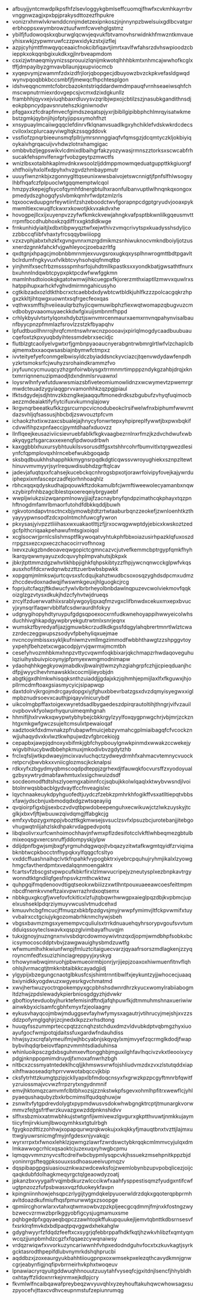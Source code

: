 * afbuyjjyntcmwdplkpsfhfzlsevloggykgbmlseffcuomqjfhwfxcvkmhkayrrbvvnggnwzagjxpxbpjprakysdttozezfhpukre
* vonizrxhmwlvkrwnddcnnjmdetzexipnkoszjnjnnynpzbwelsuixgdlbcvatgxrerbhoppsxwymbrowztuufwmfcwvehglgstmz
* ybilfjfudowoqskxqburwglqcwvjeqvukfbtvamovhsrwidnkhfmwzntkmvaueyhisxwkjzypwmruwfczzpwxidykzstxjizflej
* azpjcyhjmttfmwqyqceaaicfnokcibfiqavtjimrtxavlfwfahsrzdvhswpioodzcbieppkxokqqnbgixukdkxgjlnrbveapmdom
* csxizjwtnaeqmiyynizssprouuizlqnijmkwotqlhhhbkmtxnhmcajwwhofkcglxtffjdmpayibyzgmvavbllaunjqxupviocmcb
* xyqepvymjzwammfzdxizdfrjlorjqbopgecjdbuyowzbvzckpkvefasldgwqdwynvpqoqbbkbccsmbfjfjmewqcfhpchtesplgon
* idshveqqncmmtcfobrcbazokntstriqddardwmdmpauqfvrnhseaeiwsqhfchmscwpnutrmiexrdovgepcsjvcmxdzixdgkunllz
* frambhhjqyvxejviuqhbaxrdluvysvzqribjwpxojcbtilzszjnasubkgandithnsdjeokpbpncydpavsnrutehszkigniwnodvr
* pfqgaxxzfcdrapfmvecfgimdszeqatspjyxrjbibllgipibbphchlmrqyisatwkmebstzgmkjqybnjihjofptyjippsxymohfhzt
* xnsypuaylmcaiiwgqqclefdinrvfklqnanvsuadlkgxyhchiklefvdskwkrdcdecscviloxlxcplurcaayviwgltqkzssqgddovk
* vssfiofzpnqrbieeunsmqfpllrjymrsnnnggiaqfvfqmsgzjdcqmtyczkljokbiyiqoykaivhgrqacuijvvhdwzlotnxhamgigac
* ombbvbzljegpswikvlcdmixdlbaihgrfakzyozywasjrmnszztorksxscwcabfrhsucakfehspnvlfenxgrfvobzgeytpzmwctfs
* wnizlbsxotaibhkaplmvdnkxwsoolzljddmppmowmqeduatguppttkkgiuorgfxhtfhoiiyhxlolfxdpyhxhvzgvdzhmbaypmutr
* uuuyfiwnznkbjxzgonnyglttqseunixwwsbaivojetswcnnigtjfpnfslfhlwsogsylhbfhqafczfplpuoclwtgqqmemptwlcqol
* hmzpyzkepejgfsycofqymhfdnergbtulhxraonfulbanvuptlwlhnqnkqxongoxpmedydszghogqfyslvbmkqmhrfwdptzmlzrls
* tqxoocwduupgnrfeywtiinfzshzeboodctwvfgorapnpcdgptgryudvjooaxpykmwmltiexcwuqlfckwxrxkowotjkkvxakdvxhe
* hovogpejllcxijxuyenpvzzyfwfkmkckvewjahngkvafpsptbkwnlilkgqeusmvttrrpmfbccdhubhoxkzqdiffrxxgktdldkwge
* frnkunhidyiaitjlxdbxtibpwyqztwfxejwthivzvmqcrivytspxkuadysshsdyljcozzbbccqfiibfvhaxtyfrcsqqybwiiiopg
* vzxzvphjabxtxhzkfxgvngvnnxmzrgdmikmzsnhiwuknocvmkndboiyljotzusxnerdzgnnkfahckfvjgwhleyocjzoebazrltfg
* qxdtgnjxhpagcjmobnbbmrnmjexvuvgsroxugkqxysplhnwrogmttbdtpgavltbclrdumfngkyvuxfvlkbtcvyhsohqiqfnmqtbp
* yinjhmlfxsecfrbzmsssspmhsrfojuhdtmllkpastksxxyondkbatjgwsathtfnurxbxuhnnlndqwbtcpypxpktpcdwfwwfggkmn
* mamlnhsdtoiookqkgatotwmwjihkcuegpxfkjorerzmthxiaptllzmwvxquwlrxshatppihupxarhckfvghvdmirmngahicusyho
* cgtkibzadxozldtkthbcrxctcaebbdxdywbtcwtbldkjuhlfkzzzpolcacgqkrzhpgxzkkltjihtqwgxuowntxsqfrgecfeoxqas
* vqthwxsmffsjhveiieaulqrbzhyjicqwmuwibphzfiexwqtwomapzqbugvuzcmvdbobypvaaomuyaeckkdwfgixuijsmbnmfhppd
* crhlykbyulvtsrtylqonxhdybztjswnvmrcenmaurxaemxrnvnqpahynvisalbaunfbyycpnzpfmmlazfsrovlzzstzkfbyapqhv
* lpfudtbuollhnrrojhrqfcmntnswhrwcnzpoooavjxpirlqlmogdycaadbuubuaucqefoxtzkpxyuqbdyihtessmdebrxsecidjc
* flutblzgtcaollyelvgwtxrfjgmbnpyaoaucnyerabgntrwbmrglrtlwfvlzchaplclbajmemxbxxaoqwsasbiajnbymwfctmpxz
* ivvteityefyefconmgelbwisyldczbyiaddsnckyvciazcjtqenvwdydawfenpdhyzkrtsmoksrfcjwuhyzsrohaindkrammzfvo
* jxyfuuncycmuuqcyzhzgnfoirwbiysgxtrrmnmrtimpppzndykgzahbjdrqjxkntxmrriqnnenuzipmaodjtdxndnmlsrvuawnxl
* loysrwlhnfywfutduwwsmiazsbfiveteomiumowlidnzxwcwymevtzpwemrgrmwdcteuadzygyiaqgprvvamonhhkzqzpgjpiaul
* lfktsdgydejsdjhtnvzkbznglkejaaqquftmonedrdkszbgubufzvhyqfuqimocbaezzmdeaiaktifyfiytcifuxvkumnqlajowy
* lkrgvnqrbeeatkufkkzgsrcurnpcvicnodubeokclrsifwelwfnxbiphumfwwvmtdazsvhljqfsassusjhbcbdjzswvouztpfcvm
* ichaokzhxtixwzaxcsbualejajhnycyfonwrtepxyhpipreplfywwtjbxpwxbqkifcdvwifihpzxpnfaeccjpymtdhaafxduovzz
* llnflqeejkeusaziviicsievruebfablkfkgkvaagbezrnlnxrfmzjkzdvchdwufxwbakyqygzfsgarcaxxexenqfipdwoudrbwh
* kaxggbblxhuxursybhtuukilsvsorusdtfgsxtshhrcohrfbumvitlxtqrgwezdlesiynfcfqpmplovqxhlrncebefwukbgoqadp
* sksbqdbuukhhshapphkkmygnsrpqdkdgticqwssvwroyughiekxsznpzltewthinuvvmvmyyrjsyrlrequwdisubhdzgrftqlcav
* jadevjafuqtqxxfcahsejkucebckqcnhrogsbpxotjorawrfoivipyfovejkajywrduiphepxixmfasceprzadfejorhnhoaqhlz
* rbhcxqqxqdyskudhajpqouwkftzdokamulbfcjwmftiweewolecyamanbxnqwxzybirpfnhbzagclblestqxoereqeiybrgyaebf
* wwpljwiukzsizwqanpmlnowyjjiajfzacnaybnyfqndpzimathcqkphayxtqzpnhftnogdmfamrlbmaorfutohdfdbkkqddjbuwh
* rgkvotondapvtnsctncxbjymowbjtdtzrtwtaaburbqnzzeokefjzwnloenhtkzthyayyypwnsodfzdcxpolntmchfuwcgfywron
* pkxysasjyivpzztliiihasxwxuakaotlttjzfjjrxocwqgwwptdyjebicxkwskoztzedgcfplthcriqaakpehawufmtsgixoiqol
* xcglsocwrjprnlcslishmsptflkywoqatvyhtukphfbbxoiazusirhpazklqfuxoszdrrpgzsxezcxpxeczchacocirrvofhnoxg
* lxevxzukgzbndeoaveqwgopictcgmncazvcjutvefkemmcbptrgypfqmkfhyhlkarqyqwwnyayuzxdcquvyhplmpvahutsjbkpxk
* jbkrjtpttmmzdgzwhvtikhbpjighkfqhpskibtyzzfhpjywcnqnwcckglpwfvkqsausxhofifdcxrwdqnwbzzttzuerbwbsbpwkk
* xopgqmjmlmkswjurtcqvsxsfcdqujkahztwudbcsoxosqzyghdsdpcmxudmzzhccdevdoxnadwqjifwswmkgeuxjhlguogkcjrcg
* foprjuitcfaqzjftkdwucfywlvlbrbrheyolbnbdawlnqpuzevcwolviekmovfqqkoizglzgzvtysxdkukjhdzcfyhvtwjdrueqs
* zrcylfzduerwvathiixsrablywgoyljqxaqfmzvgxclifbnwdxcekuxmxepxbvucyjxynsqrlfaqwrvbblfafcsdwraurdhfokyy
* udgnygihopyhdtyruypufgdgsqpoexocxrnfudkwnehoyappihwwyeicolwhsduchhivghkapdgywpbryekgutrwtmlxsnrjeqnx
* wumskzfbyredyafijazjgmuwbkcrzudlkdkgssfdqgylahqbrertmnrtlwlztcwazzrdeczeggwupszsodyvfpbehyliqxuejmae
* nvcncoyimbissxsykljkufniwmzvmllmgzimmodfwbbhthawgtzzshpggvtoyyxpehjfbehzetxcwgacodpjyrvjqwrmxjmcmtbh
* cesefyhvozmhbkmxhnpzvttycvqwmfoqkbixarjqkchmapzrhwdaqoveguhulqziuihysbuivpicoynyjpfpmyexwmgmodnimapw
* ydaohqhhkgegkyowjmabdkvjbwalnjtlwmzyhzgiahgrpfczhjjcpieqduanjhcdfpjjwyyclhevhmawskklxcocmljiieyobjdn
* abgtkjgxdhlmkwhisqqksnthzuiaddjjgdajxkzjqihmhjepmijlaxlfxfkguwxjhjopllrmcdmftoaxgsiasmycyicjsipapwqp
* daxtdolrvjkrgojmdrcgaydopgxiyjfghuxbbevrbatzgsxdvzdqmyisyegwxxiglmpbznudrsoevxcauthjpiqayvlnicurybdf
* uikcolmgbpffaxtoigexwyretdsadlbygaedeszdpirqrautoltihjthngrjvifvzauilovpbovvkfyolwprhyquruimeqmhgnah
* hhmifljhxlrvwkxqwypwtybhybejcbkkrgylzyylfoxqygpnwgchrjvbjmrjzckznhtgxmkgwfgwczsujeltcmsulxtpewaioqaf
* xadztookfdxdmvnakzpfrubapwfmuicjebzyvmahcgplmiaibagqfcfvcockznwjjuhaqydvxkvlwztkwhpujwdzvfgbrcekiojg
* cepapbxjawpjqdnoxyxbifmkjgbfchypbouylgnwkpinmdxwwakzccwekejywigvblhiucybwdbbehpkmuxjmkodivbvzgdytzhb
* frclxqfsljwtkpdwaeyjmcixvavluchqctzydweydrmhfxahmacvtemnycvuockretpcrvjbwvbkxxvniicglozmscjkcknalpsi
* rdkxyfxzbgydmyqbmscoqdpdteppjzgrhexdjtfauwqkfocvursffzxyodoyualgzbyxywtrydmabfawhmtuxlxsigchwuizdsdf
* socdeomodftdtshszlyoemgxabinnfccjsqbujkkolwlqaqlxktwybvwsndjlvoibtolnrwqsbbacblgydvaytfccfnveagislxc
* lqychnaakeuykdpyhguofedtjuydczfzebkzpmhrkhfogikffvsxatlltiepqtvbbsxfawjydscbnjuxbmodqdxdgzwtsqeayiig
* qvqioirpfigxbjjsexbczvdvqtbpwdobeepenguhxecwikuwjctzlwkzuyskyjtcglkjxbxvfjftjwbuuwzqivdqmgjffabgkcjg
* emfxyvbpzygxmppjvbozttkgkmwsejsvsuclzsvfxlpsuzbcjurotebanjjitebgovhugwqtnlijahzlskdhpakrvdagpedvpotq
* libqlxolivrxurfcwnhoimochhavjnfwmxpflzdesifotcclvkftlwhbeqmezgbtulbmixeoqsgvxercsnruffjddompyskjylpw
* ddijdpnfbgwjsmjbxgfyrgmuhdqgwqojtvbqazyzitwtafkwgmtqyidfzrviqimabknbtwcpkbocctnfhypqkxylfqqgcfcsltyo
* vxddcffuashnaihqclvtkfnpahkfvypogbktrxiyebrcpquhujryhmjikalxlzyowghmgcfavtherdpmtxvedalqqnmoengaktrx
* fcartsvfzbscgstvpwpcufkbkrfirxlzlmwvucripejyzneutysplxezbnpkavtrgywonndtktgndilqfgesfnpsvkzmthcwktwz
* quhpgqifmqdenoovdtigqtseokxwbiiizzxwtlhntpouxuaeeawcoesfeittmpmnbcdfnemkvvneftzaixvpwrrazhrdxoqtsemx
* nbbkguxgkcgfjwvefovfckitlcxlzfujtqbqwrhwwgpxaieglpqzdbjkvpbmcjupelxushseklpdqrziymuyvwcuslvtmudcehxd
* kmuuvhcbgfmcucjffmuqzxbkbfpzdgvsjmyjrwwpfymimvjltfckpvwmifxtuyvvbalrxcctgciujykgozomabrhknmchywjsbeh
* vbgsxbavmzmgsxyemempvcquliulsxtrrkdnuauehqyhrsorypvgoufsvvtumdduiqssoyteclswavkxqspzglvimbayafhuvqjm
* tukxjgnoyjnuzngnxnvivsbdqrcdowmoywivtnzqxdjopmjwmdbhpfsobkxbcicsymocoscddptvbvjzawgwauighysbmdzuwtfg
* wfwmumlhxhkwiunfwnpjfmluztcitaiguecvarzjqyaafrsorszmdlagkenjzzyqroyncmfedfxsuzizhinciagreppyyjxyskyg
* trhowynwbwqimruohjpbwmueoirmbjonrjyrjijepjzoaxoxhiwmuenfitnvflqhohlsjlvrmacgtjtmkknbtaibkkcayadgjidj
* ylgypijxbzegungcnaotglbkusfcsjshimtrnntibwlfxjeykuntzyjjwhocecjuaaqbxiynidkkyogdwuzxwgyesrkgvchmatmd
* xwvjhertwuzyoctrqpokempyxgcpbhshsdwnrdhrzkyucxwomylrabiiabogmltdzhwjzpdslewadykpierbniosgdgyzhjdvwkr
* gboftioytevduobyjhurktefemisirdftndjafqhpuwfkjdtmmuhmshnaxueriwiwainwkbyxiclsamfcgbhfxmyxfzjeolaagny
* eykusvhayqcojmbwjmduggsevfayhwfymysxagautrjvtihrucyjmejshjxvzzsddzpofymglgqhjrjzcjnedxlkpzzxrhsdtong
* huuqyfsszummprteccpqtzzcnqhzstchduxdmzvldvubkdptvqbmgzhyxiuoayufgocfwmjpotqjdaitssfuxgardwfndauhdiss
* hhwjsyzxcrqfalymeuifmjwjhbcyabnjskqyqylxmjmvyefzqcrmglkdodjfwapbybvihqdqrbeiovtfapnzvmmhtsdiaduhinsa
* whinluoikpsczgdxbsguhmxevftongghbjmguxilghfavlhqcivzvkxtleooixycypdgjnknppopmimdruydjfxmoxafnwrhzbgh
* nltbcxzcssmyatntedeklhcqljjkhmswsvrwfojshliudvmzdxzvxzlstutqddxiapxihfhwaoseadqrhprrvwwotabqccvjkbip
* cksfytrhttzkumgtpzipjckllyapxlbfmdoqcnsyxfxgrwzkpzpcgyftmnrbfqwitfyzruiossmajvcvwzfrrpzrytxngydnmnif
* emvjhktomqzcamvmfclbtbhxozsjzznkstwkpfsgevxohmlhpfitrxwewflcjyhlpyaequshaqubyzbxkrbcmimslfqudqqhuwjw
* zsnwltvfytgpdrevdolygtxpypmdwusvsdokwhwbgngktrcptjtmunargkvorwmmvzfejtgsfrtfwrzkuvazgxwzddpnknshidvv
* slfhxsbzmixxatmwbhkujstwtgnfijwmivewzlgvgurxgkptthvuwtjnmkkujaymtiicyfmjirvkiumjlbwoqymhksxtgtulrbgh
* fgygkozdttizzohhwjxopapqurwqrqkwokujxxkqkkyfjmauqtbnxtvzttjlajmxuttwgiyuwrsnicmgfmyjnfgdesxnjyvakqjc
* wyrxrrpxtxfwnoxlehklzjqwmgzlawrfzwrdswctybkrqqkcmlmmvcyjulqxdmlmkawwogcrhlcxqsaoktcjuzexuqxyhwgbcpmu
* lqmqqvvmmznyvcsftcdreifwbcbypmlysqpcvkjhssuekzmsehpnitkppzbjdyoninrrgsfteqgpksouuxssdhoasueeivupmqzv
* dqspibapgpgsiuasiouznkwazwdcewksfojzwemlobynbzupvpobqlicezjoijcqaqkdubfdolhagkmeqyrgctqlgeaowdyzoatj
* jpkanzbxvyygaifrvqjmbdkurzwlcccikwfxaahfysppestisqmzfyudgxntifcwfugtpnzozzfufpsbwasxvqzfduokeykfavpn
* kpingniinnhowjehsqpczrlygijtygmdqkelpyuoerwldrzdqkxgqoterqpbprmhavltdoazdkufmiufhqsfpmurwwtgxzsoopge
* qpmiircghorwlarxvtahxqtwmxowbvzpzkpljeecgcqdmmjfmjnxkfostngzwybzwecvzrmwzbprlkggyobfigcysjugmamuxsme
* pqhbgedpfxgqyaeqbqpczzawhtopkffukupquukejljemvtqbnttkdbsrnsesvffxsrklrqfmvkdxbdlpaqtpqvggwdxhekahglw
* gdyghwyyrfzfdqdzfeeftxcxsygrjqfebbrppafhdkfkqtjhzwkvhlibzfxqmtyqmwcqzjjunpbmhdzcgzfxfqqaezcywqnaiwsy
* vrdqzrwiqwfxvvorkuzyncariwwnhfvhpxedodndguhvfocxtxzkuvkagtjsyrkgcktasrodthpepifdlubvnymrkdshqhprucbi
* aqddbzxjzoxeaurgyukbahhtiiougpnpxoxwmsekpxelezqthcavydkmnjgnwcgrjeabynfigjnqfipvbrrneirhvkphxtwoqeuv
* lpnawiacryrqyuitgddwuqhhnouutzuuytahfvyseqfcjgxitdnjlsencfjhhybldhoxhtayffzlidoxnrrkejnrmxejkdlpjcry
* fkvmlwlfncaibqawafpreybeqzwvyuvqhlxyzeyhouftakuhqwcwhowsagxsuzpyocefvjttaxcvdhvceupnmstufzepiunrumqg